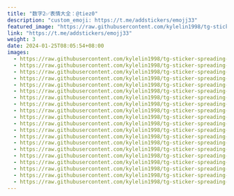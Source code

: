 ```yaml
---
title: "数字2✅表情大全：@tiez0"
description: "custom_emoji: https://t.me/addstickers/emojj33"
featured_image: "https://raw.githubusercontent.com/kylelin1998/tg-sticker-spreading-worldwide-images/main/img/88e0d9df-3103-4a12-9f45-10f1109bb770.jpg"
link: "https://t.me/addstickers/emojj33"
weight: 3
date: 2024-01-25T08:05:54+08:00
images:
  - https://raw.githubusercontent.com/kylelin1998/tg-sticker-spreading-worldwide-images/main/img/88e0d9df-3103-4a12-9f45-10f1109bb770.jpg
  - https://raw.githubusercontent.com/kylelin1998/tg-sticker-spreading-worldwide-images/main/img/c8912851-b07f-4b08-9b78-0c72047628af.jpg
  - https://raw.githubusercontent.com/kylelin1998/tg-sticker-spreading-worldwide-images/main/img/68132f8f-7277-4cb7-b219-844125dd323b.jpg
  - https://raw.githubusercontent.com/kylelin1998/tg-sticker-spreading-worldwide-images/main/img/84bcfc6e-c0ef-4146-91bb-25f562ea7537.jpg
  - https://raw.githubusercontent.com/kylelin1998/tg-sticker-spreading-worldwide-images/main/img/23b8e153-7f5a-4e43-96ef-537d4f21d11f.jpg
  - https://raw.githubusercontent.com/kylelin1998/tg-sticker-spreading-worldwide-images/main/img/864a9514-5a75-4caf-a51d-f59636278852.jpg
  - https://raw.githubusercontent.com/kylelin1998/tg-sticker-spreading-worldwide-images/main/img/a6bf7ad8-ca4c-412b-bcd9-e74234c96200.jpg
  - https://raw.githubusercontent.com/kylelin1998/tg-sticker-spreading-worldwide-images/main/img/01e05632-37d0-47ae-9b69-ab0f8e99e62c.jpg
  - https://raw.githubusercontent.com/kylelin1998/tg-sticker-spreading-worldwide-images/main/img/0db2c96a-c245-48b9-9c31-230e472bda16.jpg
  - https://raw.githubusercontent.com/kylelin1998/tg-sticker-spreading-worldwide-images/main/img/fb3c1e66-4d6a-4653-9639-de83f0b2b04e.jpg
  - https://raw.githubusercontent.com/kylelin1998/tg-sticker-spreading-worldwide-images/main/img/589022d5-01c0-4c29-8aa1-300b92cc6d76.jpg
  - https://raw.githubusercontent.com/kylelin1998/tg-sticker-spreading-worldwide-images/main/img/8174f16d-29a5-4726-951e-79c9c554f43c.jpg
  - https://raw.githubusercontent.com/kylelin1998/tg-sticker-spreading-worldwide-images/main/img/287925cc-54ae-43d0-bde5-8646d50b373e.jpg
  - https://raw.githubusercontent.com/kylelin1998/tg-sticker-spreading-worldwide-images/main/img/650a21a0-3917-4eb3-8cdf-1d9e97ea09ac.jpg
  - https://raw.githubusercontent.com/kylelin1998/tg-sticker-spreading-worldwide-images/main/img/3929e57a-fb67-4e3f-b218-e6cdae9a223f.jpg
  - https://raw.githubusercontent.com/kylelin1998/tg-sticker-spreading-worldwide-images/main/img/3ec3da08-107b-4229-be8f-42736813cd80.jpg
  - https://raw.githubusercontent.com/kylelin1998/tg-sticker-spreading-worldwide-images/main/img/abef0711-88fd-44d4-a5fc-786a9aef3530.jpg
  - https://raw.githubusercontent.com/kylelin1998/tg-sticker-spreading-worldwide-images/main/img/63507b00-c386-45c8-b005-c6bf4fbe369b.jpg
  - https://raw.githubusercontent.com/kylelin1998/tg-sticker-spreading-worldwide-images/main/img/9949a6b0-df25-447e-b15b-f6e428659ba4.jpg
  - https://raw.githubusercontent.com/kylelin1998/tg-sticker-spreading-worldwide-images/main/img/58c992d1-9553-434c-8980-85d1832d761a.jpg
---
```

